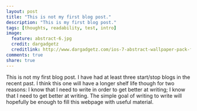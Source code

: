 ```yaml
---
layout: post
title: "This is not my first blog post."
description: "This is my first blog post."
tags: [thoughts, readability, test, intro]
image:
  feature: abstract-6.jpg
  credit: dargadgetz
  creditlink: http://www.dargadgetz.com/ios-7-abstract-wallpaper-pack-for-iphone-5-and-ipod-touch-retina/
comments: true
share: true
---
```

This is not my first blog post. 
I have had at least three start/stop blogs in the recent past.
I think this one will have a longer shelf life though for two reasons: 
I know that I need to write in order to get better at writing; I know that I need
to get better at writing. 
The simple goal of writing to write will hopefully be enough to fill 
this webpage with useful material.
